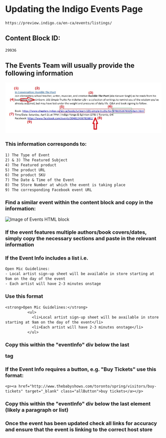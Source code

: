 # Updating the Indigo Events Page
```
https://preview.indigo.ca/en-ca/events/listings/
```

## Content Block ID:
```
29936
```

## The Events Team will usually provide the following information
![Image of Events Info](https://raw.githubusercontent.com/IndigoOnlineProduction/Events-page-update/master/Events%20Info.jpg)

### This information corresponds to:
```
1) The Type of Event
2) & 3) The Featured Subject
4) The Featured product
5) The product URL
6) The product SKU
7) The Date & Time of the Event
8) The Store Number at which the event is taking place
9) The corresponding Facebook event URL
```

### Find a similar event within the content block and copy in the information:
![Image of Events HTML block](https://static.indigoimages.ca/assetsexternal/events-html.jpg)

### If the event features multiple authors/book covers/dates, simply copy the necessary sections and paste in the relevant information

### If the Event Info includes a list i.e.
```
Open Mic Guidelines:
- Local artist sign-up sheet will be available in store starting at 9am on the day of the event
- Each artist will have 2-3 minutes onstage
```
### Use this format
```
<strong>Open Mic Guidelines:</strong>
          <ul>
            <li>Local artist sign-up sheet will be available in store starting at 9am on the day of the event</li>
            <li>Each artist will have 2-3 minutes onstage</li>
          </ul>                  
```
### Copy this within the "eventInfo" div below the last <p> tag

### If the Event Info requires a button, e.g. "Buy Tickets" use this format:
```
<p><a href="http://www.thebabyshows.com/toronto/spring/visitors/buy-tickets" target="_blank" class="allButton">buy tickets</a></p>
```
### Copy this within the "eventInfo" div below the last element (likely a paragraph or list)

### Once the event has been updated check all links for accuracy and ensure that the event is linking to the correct host store

